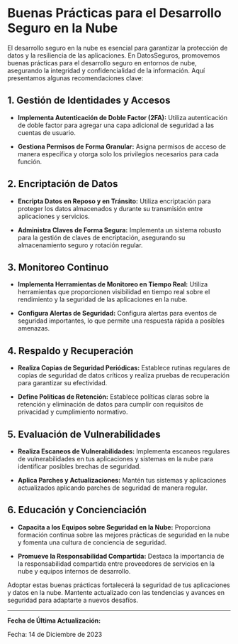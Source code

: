 # Buenas Prácticas para el Desarrollo Seguro en la Nube

El desarrollo seguro en la nube es esencial para garantizar la protección de datos y la resiliencia de las aplicaciones. En DatosSeguros, promovemos buenas prácticas para el desarrollo seguro en entornos de nube, asegurando la integridad y confidencialidad de la información. Aquí presentamos algunas recomendaciones clave:

## 1. Gestión de Identidades y Accesos

- **Implementa Autenticación de Doble Factor (2FA):**
  Utiliza autenticación de doble factor para agregar una capa adicional de seguridad a las cuentas de usuario.

- **Gestiona Permisos de Forma Granular:**
  Asigna permisos de acceso de manera específica y otorga solo los privilegios necesarios para cada función.

## 2. Encriptación de Datos

- **Encripta Datos en Reposo y en Tránsito:**
  Utiliza encriptación para proteger los datos almacenados y durante su transmisión entre aplicaciones y servicios.

- **Administra Claves de Forma Segura:**
  Implementa un sistema robusto para la gestión de claves de encriptación, asegurando su almacenamiento seguro y rotación regular.

## 3. Monitoreo Continuo

- **Implementa Herramientas de Monitoreo en Tiempo Real:**
  Utiliza herramientas que proporcionen visibilidad en tiempo real sobre el rendimiento y la seguridad de las aplicaciones en la nube.

- **Configura Alertas de Seguridad:**
  Configura alertas para eventos de seguridad importantes, lo que permite una respuesta rápida a posibles amenazas.

## 4. Respaldo y Recuperación

- **Realiza Copias de Seguridad Periódicas:**
  Establece rutinas regulares de copias de seguridad de datos críticos y realiza pruebas de recuperación para garantizar su efectividad.

- **Define Políticas de Retención:**
  Establece políticas claras sobre la retención y eliminación de datos para cumplir con requisitos de privacidad y cumplimiento normativo.

## 5. Evaluación de Vulnerabilidades

- **Realiza Escaneos de Vulnerabilidades:**
  Implementa escaneos regulares de vulnerabilidades en tus aplicaciones y sistemas en la nube para identificar posibles brechas de seguridad.

- **Aplica Parches y Actualizaciones:**
  Mantén tus sistemas y aplicaciones actualizados aplicando parches de seguridad de manera regular.

## 6. Educación y Concienciación

- **Capacita a los Equipos sobre Seguridad en la Nube:**
  Proporciona formación continua sobre las mejores prácticas de seguridad en la nube y fomenta una cultura de conciencia de seguridad.

- **Promueve la Responsabilidad Compartida:**
  Destaca la importancia de la responsabilidad compartida entre proveedores de servicios en la nube y equipos internos de desarrollo.

Adoptar estas buenas prácticas fortalecerá la seguridad de tus aplicaciones y datos en la nube. Mantente actualizado con las tendencias y avances en seguridad para adaptarte a nuevos desafíos.

---

**Fecha de Última Actualización:**
   
Fecha: 14 de Diciembre de 2023

